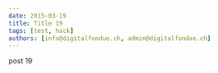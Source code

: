 ```yaml
---
date: 2015-03-19
title: Title 19
tags: [test, hack]
authors: [info@digitalfondue.ch, admin@digitalfondue.ch]
---
```

post 19
